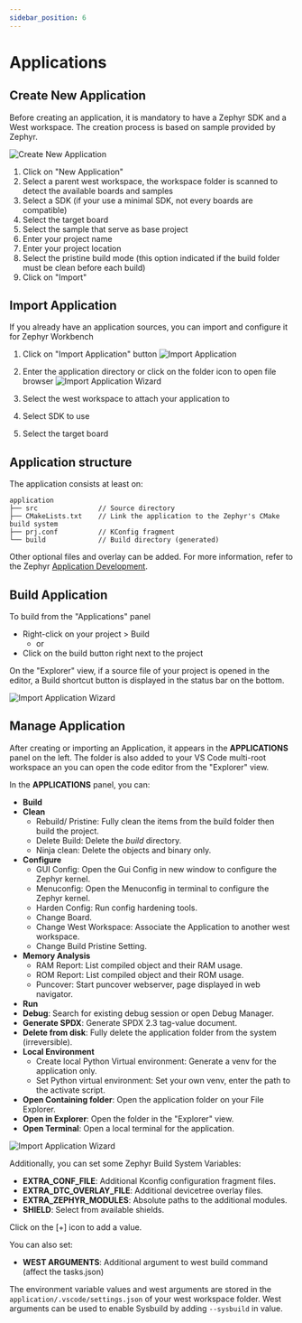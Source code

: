 ```yaml
---
sidebar_position: 6
---
```

# Applications

## Create New Application
Before creating an application, it is mandatory to have a Zephyr SDK and a West workspace.
The creation process is based on sample provided by Zephyr.

![Create New Application](/img/zw/applications/zw_app_create.png)

1. Click on "New Application"
2. Select a parent west workspace, the workspace folder is scanned to detect the available boards and samples
3. Select a SDK (if your use a minimal SDK, not every boards are compatible)
4. Select the target board
5. Select the sample that serve as base project
6. Enter your project name
7. Enter your project location
8. Select the pristine build mode (this option indicated if the build folder must be clean before each build)
9. Click on "Import" 

## Import Application
If you already have an application sources, you can import and configure it for Zephyr Workbench

1. Click on "Import Application" button
![Import Application](/img/zw/applications/zw_app_import.png)

2. Enter the application directory or click on the folder icon to open file browser
![Import Application Wizard](/img/zw/applications/zw_app_import_wiz1.png)

3. Select the west workspace to attach your application to
4. Select SDK to use
5. Select the target board

## Application structure
The application consists at least on:
```
application
├── src               // Source directory
├── CMakeLists.txt    // Link the application to the Zephyr's CMake build system
├── prj.conf          // KConfig fragment
└── build             // Build directory (generated)

```
Other optional files and overlay can be added. For more information, refer to the Zephyr [Application Development](https://docs.zephyrproject.org/latest/develop/application/index.html).

## Build Application
To build from the "Applications" panel
- Right-click on your project > Build
    - or
- Click on the build button right next to the project

On the "Explorer" view, if a source file of your project is opened in the editor, a Build shortcut button is displayed in the status bar on the bottom.

![Import Application Wizard](/img/zw/applications/zw_build.png)

## Manage Application

After creating or importing an Application, it appears in the **APPLICATIONS** panel on the left. The folder is also added to your VS Code multi-root workspace an you can open the code editor from the "Explorer" view.

In the **APPLICATIONS** panel, you can:
- **Build**
- **Clean**
  - Rebuild/ Pristine: Fully clean the items from the build folder then build the project.
  - Delete Build: Delete the *build* directory.
  - Ninja clean: Delete the objects and binary only.
- **Configure**
  - GUI Config: Open the Gui Config in new window to configure the Zephyr kernel.
  - Menuconfig: Open the Menuconfig in terminal to configure the Zephyr kernel.
  - Harden Config: Run config hardening tools.
  - Change Board.
  - Change West Workspace: Associate the Application to another west workspace.
  - Change Build Pristine Setting.
- **Memory Analysis**
  - RAM Report: List compiled object and their RAM usage.
  - ROM Report: List compiled object and their ROM usage.
  - Puncover: Start puncover webserver, page displayed in web navigator.
- **Run**
- **Debug**: Search for existing debug session or open Debug Manager.
- **Generate SPDX**: Generate SPDX 2.3 tag-value document.
- **Delete from disk**: Fully delete the application folder from the system (irreversible).
- **Local Environment**
  - Create local Python Virtual environment: Generate a venv for the application only.
  - Set Python virtual environment: Set your own venv, enter the path to the activate script.
- **Open Containing folder**: Open the application folder on your File Explorer.
- **Open in Explorer**: Open the folder in the "Explorer" view.
- **Open Terminal**: Open a local terminal for the application.

![Import Application Wizard](/img/zw/applications/zw_app_manage.png)

Additionally, you can set some Zephyr Build System Variables:
- **EXTRA_CONF_FILE**: Additional Kconfig configuration fragment files.
- **EXTRA_DTC_OVERLAY_FILE**: Additional devicetree overlay files.
- **EXTRA_ZEPHYR_MODULES**: Absolute paths to the additional modules.
- **SHIELD**: Select from available shields.

Click on the [+] icon to add a value. 

You can also set:
- **WEST ARGUMENTS**: Additional argument to west build command (affect the tasks.json)

The environment variable values and west arguments are stored in the `application/.vscode/settings.json` 
of your west workspace folder. West arguments can be used to enable Sysbuild by adding `--sysbuild` in
value.
